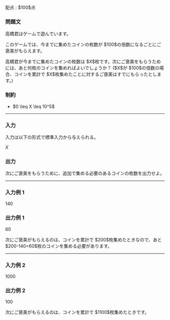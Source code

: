 
<div>

<span>

<span>

<p>
配点 : $100$点
</p>

<div>

<section>

### **問題文**

<p>
高橋君はゲームで遊んでいます。
</p>

<p>
このゲームでは、今までに集めたコインの枚数が $100$の倍数になるごとにご褒美がもらえます。
</p>

<p>
高橋君が今までに集めたコインの枚数は $X$枚です。次にご褒美をもらうためには、あと何枚のコインを集めればよいでしょうか？ ($X$が $100$の倍数の場合、コインを累計で $X$枚集めたことに対するご褒美はすでにもらったとします。)
</p>

</section>

</div>

<div>

<section>

### **制約**

<ul>

<li>
$0 \leq X \leq 10^5$
</li>

</ul>

</section>

</div>

---

<div>

<div>

<section>

### **入力**

<p>
入力は以下の形式で標準入力から与えられる。
</p>

<div>

$X$
</div>

</section>

</div>

<div>

<section>

### **出力**

<p>
次にご褒美をもらうために、追加で集める必要のあるコインの枚数を出力せよ。
</p>

</section>

</div>

</div>

---

<div>

<section>

### **入力例 1**

<div>

140

</div>

</section>

</div>

<div>

<section>

### **出力例 1**

<div>

60

</div>

<p>
次にご褒美がもらえるのは、コインを累計で $200$枚集めたときなので、あと $200-140=60$枚のコインを集める必要があります。
</p>

</section>

</div>

---

<div>

<section>

### **入力例 2**

<div>

1000

</div>

</section>

</div>

<div>

<section>

### **出力例 2**

<div>

100

</div>

<p>
次にご褒美がもらえるのは、コインを累計で $1100$枚集めたときです。
</p>

</section>

</div>

</span>

</span>

</div>
